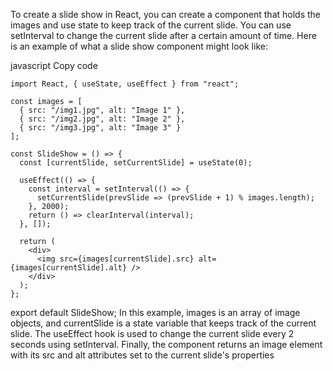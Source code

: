 To create a slide show in React, you can create a component that holds the images and use state to keep track of the current slide. 
You can use setInterval to change the current slide after a certain amount of time. 
Here is an example of what a slide show component might look like:

javascript
Copy code


```
import React, { useState, useEffect } from "react";

const images = [
  { src: "/img1.jpg", alt: "Image 1" },
  { src: "/img2.jpg", alt: "Image 2" },
  { src: "/img3.jpg", alt: "Image 3" }
];

const SlideShow = () => {
  const [currentSlide, setCurrentSlide] = useState(0);

  useEffect(() => {
    const interval = setInterval(() => {
      setCurrentSlide(prevSlide => (prevSlide + 1) % images.length);
    }, 2000);
    return () => clearInterval(interval);
  }, []);

  return (
    <div>
      <img src={images[currentSlide].src} alt={images[currentSlide].alt} />
    </div>
  );
};
```
export default SlideShow;
In this example, images is an array of image objects,
 and currentSlide is a state variable that keeps track of the current slide. 
 The useEffect hook is used to change the current slide every 2 seconds using setInterval.
  Finally, the component returns an image element with its src and alt attributes set to the current slide's properties